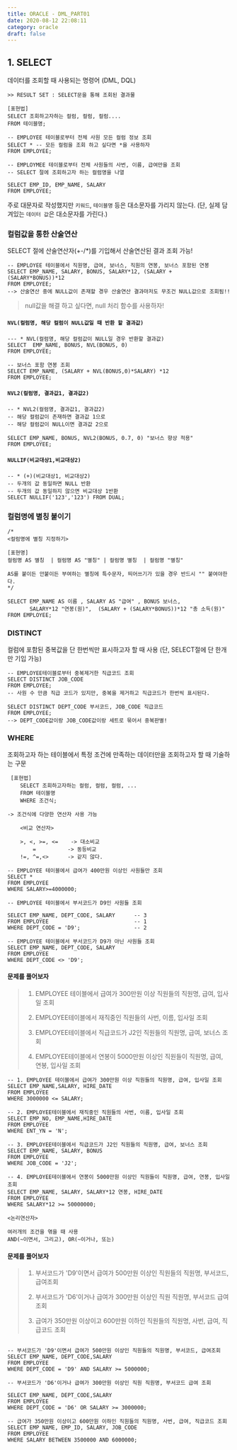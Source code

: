 ```yaml
---
title: ORACLE - DML_PART01
date: 2020-08-12 22:08:11
category: oracle
draft: false
---
```


## 1. SELECT

 데이터를 조회할 때 사용되는 명령어 (DML, DQL)
    

```plsql
>> RESULT SET : SELECT문을 통해 조회된 결과물

[표현법]
SELECT 조회하고자하는 컬럼, 컬럼, 컬럼.... 
FROM 테이블명;
```


```plsql
-- EMPLOYEE 테이블로부터 전체 사원 모든 컬럼 정보 조회 
SELECT * -- 모든 컬럼을 조회 하고 싶다면 *을 사용하자
FROM EMPLOYEE;
```



```plsql
-- EMPLOYMEE 테이블로부터 전체 사원들의 사번, 이름, 급여만을 조회
-- SELECT 절에 조회하고자 하는 컬럼명을 나열

SELECT EMP_ID, EMP_NAME, SALARY
FROM EMPLOYEE;
```



주로 대문자로 작성했지만  `키워드`,  `테이블명` 등은 대소문자를 가리지 않는다.  (단, 실제 담겨있는 `데이터 값`은 대소문자를 가린다.)



### 컬럼값을 통한 산술연산

SELECT 절에 산술연산자(+-/*)를 기입해서 산술연산된 결과 조회 가능!

```plsql
-- EMPLOYEE 테이블에서 직원명, 급여, 보너스, 직원의 연봉, 보너스 포함된 연봉
SELECT EMP_NAME, SALARY, BONUS, SALARY*12, (SALARY + (SALARY*BONUS))*12
FROM EMPLOYEE;
--> 산술연산 중에 NULL값이 존재할 경우 산술연산 결과마저도 무조건 NULL값으로 조회됨!!
```



> null값을 해결 하고 싶다면,  null 처리 함수를 사용하자!

#### `NVL(컬럼명, 해당 컬럼이 NULL값일 때 반환 할 결과값)`

```plsql
--- * NVL(컬럼명, 해당 컬럼값이 NULL일 경우 반환할 결과값)
SELECT  EMP_NAME, BONUS, NVL(BONUS, 0)
FROM EMPLOYEE;

-- 보너스 포함 연봉 조회
SELECT EMP_NAME, (SALARY + NVL(BONUS,0)*SALARY) *12
FROM EMPLOYEE;
```

#### `NVL2(컬럼명, 결과값1, 결과값2)`

```plsql
-- * NVL2(컬럼명, 결과값1, 결과값2)
-- 해당 컬럼값이 존재하면 결과값 1으로
-- 해당 컬럼값이 NULL이면 결과값 2으로

SELECT EMP_NAME, BONUS, NVL2(BONUS, 0.7, 0) "보너스 향상 적용"
FROM EMPLOYEE;
```

#### `NULLIF(비교대상1,비교대상2)`

```plsql
-- * (+)(비교대상1, 비교대상2)
-- 두개의 값 동일하면 NULL 반환
-- 두개의 값 동일하지 않으면 비교대상 1반환
SELECT NULLIF('123','123') FROM DUAL;
```



### 컬럼명에 별칭 붙이기

```plsql
/*
<컬럼명에 별칭 지정하기>

[표현명]
컬럼명 AS 별칭  | 컬럼명 AS "별칭" | 컬럼명 별칭  | 컬럼명 "별칭"

AS를 붙이든 안붙이든 부여하는 별칭에 특수문자, 띄어쓰기가 있을 경우 반드시 "" 붙여야한다.
*/

SELECT EMP_NAME AS 이름 , SALARY AS "급여" , BONUS 보너스,
       SALARY*12 "연봉(원)",  (SALARY + (SALARY*BONUS))*12 "총 소득(원)"
FROM EMPLOYEE;
```


### DISTINCT 

컬럼에 포함된 중복값을 단 한번씩만 표시하고자 할 때 사용 (단, SELECT절에 단 한개만 기입 가능)



```plsql
-- EMPLOYEE테이블로부터 중복제거한 직급코드 조회
SELECT DISTINCT JOB_CODE
FROM EMPLOYEE;
-- 사원 수 만큼 직급 코드가 있지만, 중복을 제거하고 직급코드가 한번씩 표시된다.

SELECT DISTINCT DEPT_CODE 부서코드, JOB_CODE 직급코드
FROM EMPLOYEE;
--> DEPT_CODE값이랑 JOB_CODE값이랑 세트로 묶어서 중복판별!
```



### WHERE

조회하고자 하는 테이블에서 특정 조건에 만족하는 데이터만을 조회하고자 할 때 기술하는 구문

```PLSQL
 [표현법]
    SELECT 조회하고자하는 컬럼, 컬럼, 컬럼, ...
    FROM 테이블명
    WHERE 조건식;
```



    -> 조건식에 다양한 연산자 사용 가능
    
    	<비교 연산자>
    
    	>, <, >=, <=    -> 대소비교
     	    =          -> 동등비교
     	!=, ^=,<>      -> 같지 않다. 


```plsql
-- EMPLOYEE 테이블에서 급여가 400만원 이상인 사원들만 조회
SELECT *
FROM EMPLOYEE
WHERE SALARY>=4000000;

-- EMPLOYEE 테이블에서 부서코드가 D9인 사원들 조회

SELECT EMP_NAME, DEPT_CODE, SALARY      -- 3
FROM EMPLOYEE                           -- 1
WHERE DEPT_CODE = 'D9';                 -- 2

-- EMPLOYEE 테이블에서 부서코드가 D9가 아닌 사원들 조회
SELECT EMP_NAME, DEPT_CODE, SALARY
FROM EMPLOYEE
WHERE DEPT_CODE <> 'D9';
```



#### 문제를 풀어보자

> 1. EMPLOYEE 테이블에서 급여가 300만원 이상 직원들의 직원명, 급여, 입사일 조회
>
> 2. EMPLOYEE테이블에서 재직중인 직원들의 사번, 이름, 입사일 조회
>
> 3. EMPLOYEE테이블에서 직급코드가 J2인 직원들의 직원명, 급여, 보너스 조회
> 4. EMPLOYEE테이블에서 연봉이 5000만원 이상인 직원들이 직원명, 급여, 연봉, 입사일 조회

```plsql
-- 1. EMPLOYEE 테이블에서 급여가 300만원 이상 직원들의 직원명, 급여, 입사일 조회
SELECT EMP_NAME,SALARY, HIRE_DATE
FROM EMPLOYEE
WHERE 3000000 <= SALARY; 

-- 2. EMPLOYEE테이블에서 재직중인 직원들의 사번, 이름, 입사일 조회
SELECT EMP_NO, EMP_NAME,HIRE_DATE
FROM EMPLOYEE
WHERE ENT_YN = 'N';

-- 3. EMPLOYEE테이블에서 직급코드가 J2인 직원들의 직원명, 급여, 보너스 조회
SELECT EMP_NAME, SALARY, BONUS
FROM EMPLOYEE
WHERE JOB_CODE = 'J2';

-- 4. EMPLOYEE테이블에서 연봉이 5000만원 이상인 직원들이 직원명, 급여, 연봉, 입사일 조회
SELECT EMP_NAME, SALARY, SALARY*12 연봉, HIRE_DATE
FROM EMPLOYEE               
WHERE SALARY*12 >= 50000000;
```




    <논리연산자>
    
    여러개의 조건을 엮을 때 사용
    AND(~이면서, 그리고), OR(~이거나, 또는)

#### 문제를 풀어보자

> 1. 부서코드가 'D9'이면서 급여가 500만원 이상인 직원들의 직원명, 부서코드, 급여조회
>
> 2. 부서코드가 'D6'이거나 급여가 300만원 이상인 직원 직원명, 부서코드 급여 조회
>
> 3. 급여가 350만원 이상이고 600만원 이하인 직원들의 직원명, 사번, 급여, 직급코드 조회

```plsql

-- 부서코드가 'D9'이면서 급여가 500만원 이상인 직원들의 직원명, 부서코드, 급여조회
SELECT EMP_NAME, DEPT_CODE,SALARY
FROM EMPLOYEE
WHERE DEPT_CODE = 'D9' AND SALARY >= 5000000;

-- 부서코드가 'D6'이거나 급여가 300만원 이상인 직원 직원명, 부서코드 급여 조회

SELECT EMP_NAME, DEPT_CODE,SALARY
FROM EMPLOYEE
WHERE DEPT_CODE = 'D6' OR SALARY >= 3000000;

-- 급여가 350만원 이상이고 600만원 이하인 직원들의 직원명, 사번, 급여, 직급코드 조회
SELECT EMP_NAME, EMP_ID, SALARY, JOB_CODE
FROM EMPLOYEE
WHERE SALARY BETWEEN 3500000 AND 6000000;


```




